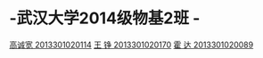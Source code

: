 # -武汉大学2014级物基2班 -
[高诚宽 2013301020114](https://github.com/gckkkkkk)
[王 铮  2013301020170](https://github.com/Wangzhengwhu)
[霍 达  2013301020089](https://github.com/HDwhu/computationalphysics_N2013301020089.git)
